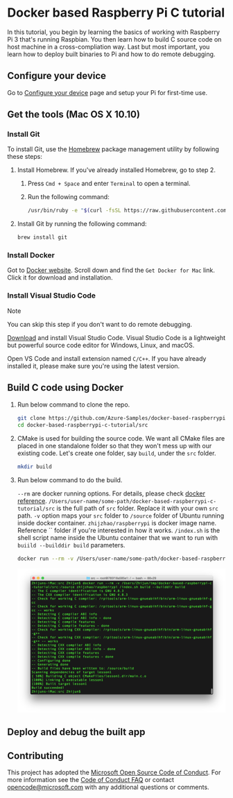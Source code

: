 
# Docker based Raspberry Pi C tutorial

In this tutorial, you begin by learning the basics of working with Raspberry Pi 3 that's running Raspbian. You then learn how to build C source code on host machine in a cross-compliation way. Last but most important, you learn how to deploy built binaries to Pi and how to do remote debugging. 

## Configure your device

Go to [Configure your device](https://docs.microsoft.com/en-us/azure/iot-hub/iot-hub-raspberry-pi-kit-c-lesson1-configure-your-device) page and setup your Pi for first-time use.

## Get the tools (Mac OS X 10.10)

### Install Git
To install Git, use the [Homebrew](http://brew.sh) package management utility by following these steps:

1. Install Homebrew. If you've already installed Homebrew, go to step 2.
   
   1. Press `Cmd + Space` and enter `Terminal` to open a terminal.
   2. Run the following command:
      
      ```bash
      /usr/bin/ruby -e "$(curl -fsSL https://raw.githubusercontent.com/Homebrew/install/master/install)"
      ```
2. Install Git by running the following command:
   
   ```bash
   brew install git
   ```

### Install Docker
Got to [Docker website](https://www.docker.com/). Scroll down and find the `Get Docker for Mac` link. Click it for download and installation.

### Install Visual Studio Code

> [!NOTE]
> You can skip this step if you don't want to do remote debugging.

[Download](https://code.visualstudio.com/docs/setup/osx) and install Visual Studio Code. Visual Studio Code is a lightweight but powerful source code editor for Windows, Linux, and macOS.

Open VS Code and install extension named `C/C++`. If you have already installed it, please make sure you're using the latest version.

## Build C code using Docker

1. Run below command to clone the repo.

   ```bash
   git clone https://github.com/Azure-Samples/docker-based-raspberrypi-c-tutorial.git
   cd docker-based-raspberrypi-c-tutorial/src
   ```

2. CMake is used for building the source code. We want all CMake files are placed in one standalone folder so that they won't mess up with our existing code. Let's create one folder, say `build`, under the `src` folder.

   ```bash
   mkdir build
   ```
3. Run below command to do the build. 

   `--rm` are docker running options. For details, please check [docker reference](https://docs.docker.com/engine/reference/commandline/run/).
   `/Users/user-name/some-path/docker-based-raspberrypi-c-tutorial/src` is the full path of `src` folder. Replace it with your own `src` path.
   `-v` option maps your `src` folder to `/source` folder of Ubuntu running inside docker container.
   `zhijzhao/raspberrypi` is docker image name. Reference `` folder if you're interested in how it works.
   `/index.sh` is the shell script name inside the Ubuntu container that we want to run with `buiild --builddir build` parameters.

   ```bash
   docker run --rm -v /Users/user-name/some-path/docker-based-raspberrypi-c-tutorial/src:/source zhijzhao/raspberrypi /index.sh build --builddir build
   ```

   ![docker-build.png](images/docker-build.png)

## Deploy and debug the built app

## Contributing
This project has adopted the [Microsoft Open Source Code of Conduct](https://opensource.microsoft.com/codeofconduct/). For more information see the [Code of Conduct FAQ](https://opensource.microsoft.com/codeofconduct/faq/) or contact [opencode@microsoft.com](mailto:opencode@microsoft.com) with any additional questions or comments.
